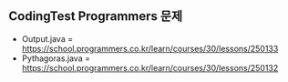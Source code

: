 ## CodingTest Programmers 문제

- Output.java = https://school.programmers.co.kr/learn/courses/30/lessons/250133
- Pythagoras.java = https://school.programmers.co.kr/learn/courses/30/lessons/250132